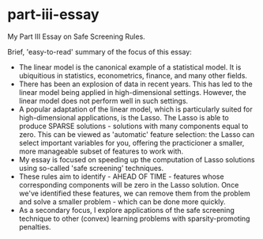 # part-iii-essay
My Part III Essay on Safe Screening Rules.

Brief, 'easy-to-read' summary of the focus of this essay:

<ul>
  <li> The linear model is the canonical example of a statistical model. It is ubiquitious in statistics, econometrics, finance, and many other fields. </li>
  <li> There has been an explosion of data in recent years. This has led to the linear model being applied in high-dimensional settings. However, the linear model does not perform well in such settings.</li>
  <li> A popular adaptation of the linear model, which is particularly suited for high-dimensional applications, is the Lasso. The Lasso is able to produce SPARSE solutions - solutions with many components equal to zero. This can be viewed as 'automatic' feature selection: the Lasso can select important variables for you, offering the practicioner a smaller, more manageable subset of features to work with. </li>
  <li> My essay is focused on speeding up the computation of Lasso solutions using so-called 'safe screening' techniques. </li>
  <li> These rules aim to identify - AHEAD OF TIME - features whose corresponding components will be zero in the Lasso solution. Once we've identified these features, we can remove them from the problem and solve a smaller problem - which can be done more quickly. </li>
  <li> As a secondary focus, I explore applications of the safe screening technique to other (convex) learning problems with sparsity-promoting penalties. </li>
<ul>
